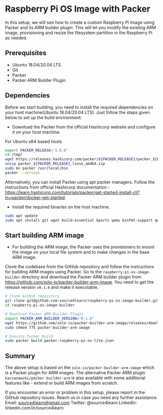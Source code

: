 # Raspberry Pi OS Image with Packer
In this setup, we will see how to create a custom Raspberry Pi image using Packer and its ARM builder plugin. This will let you modify the existing ARM image, provisioning and resize the filesystem partition in the Raspberry Pi as needed.

## Prerequisites

* Ubuntu 18.04/20.04 LTS
* Git
* Packer
* Packer ARM Builder Plugin

## Dependencies
Before we start building, you need to install the required dependencies on your host machine(Ubuntu 18.04/20.04 LTS). Just follow the steps given below to set up the build environment:

* Download the Packer from the official Hashicorp website and configure it on your host machine.

For Ubuntu x64 based hosts
```bash
export PACKER_RELEASE="1.6.6"
cd /tmp/
wget https://releases.hashicorp.com/packer/${PACKER_RELEASE}/packer_${PACKER_RELEASE}_linux_amd64.zip
unzip packer_${PACKER_RELEASE}_linux_amd64.zip
sudo mv packer /usr/local/bin
packer --version
```
Alternatively, you can install Packer using apt packer managers. Follow the instructions from official Hashicorp documentation - https://learn.hashicorp.com/tutorials/packer/get-started-install-cli?in=packer/docker-get-started.

* Install the required binaries on the host machine.

```bash
sudo apt update
sudo apt install git wget build-essential kpartx qemu binfmt-support qemu-user-static e2fsprogs dosfstools
```

## Start building ARM image

* For building the ARM image, the Packer uses the provisioners to mount the image on your local file system and to make changes in the base ARM image.

Clone the codebase from the GitHub repository and follow the instructions for building ARM images using Packer. Go to the `raspberry-pi-os-image-builder` directory and download the Packer ARM builder plugin from https://github.com/solo-io/packer-builder-arm-image. You need to get the release version `v0.1.6` and make it executable.

```bash
# Clone GitHub repository
git clone git@github.com:source4learn/raspberry-pi-os-image-builder.git
cd raspberry-pi-os-image-builder

# Download Packer ARM Builder Plugin
export PACKER_ARM_BUILDER_VERSION="0.1.6"
wget https://github.com/solo-io/packer-builder-arm-image/releases/download/v${PACKER_ARM_BUILDER_VERSION}/packer-builder-arm-image
sudo chmod 775 packer-builder-arm-image

# Execute Packer Build
sudo packer build packer-raspberry-pi-os-lite.json
```

## Summary
The above setup is based on the `solo-io/packer-builder-arm-image` which is a Packer plugin for ARM images. The alternative Packer ARM plugin `kaczanowski/packer-builder-arm` is also available with some additional features like - extend or build ARM images from scratch.

If you encounter an error or problem in this setup, please report in the GitHub repository issues. Reach us in case you need any further assistance.
Email: source4learn@gmail.com
Twitter: @source4learn
LinkedIn: linkedin.com/in/source4learn
